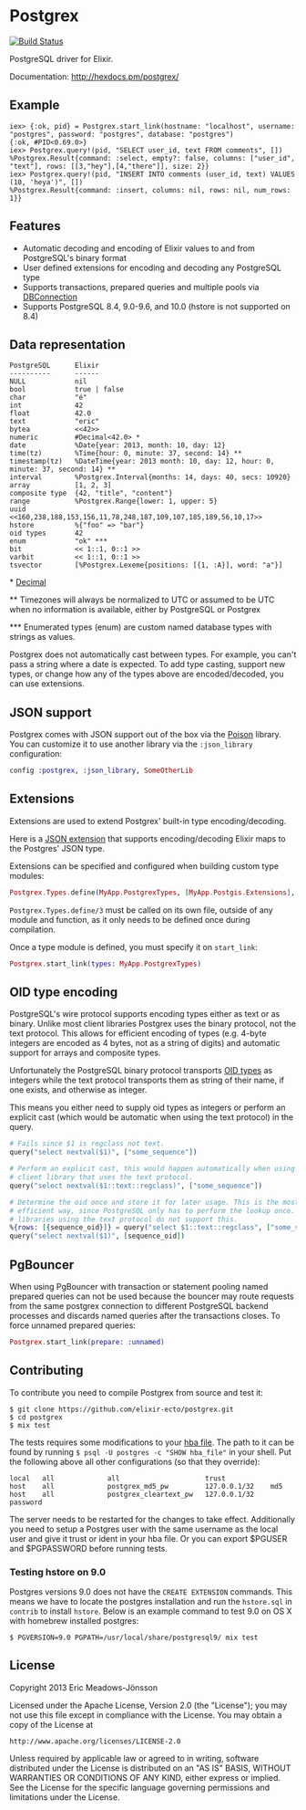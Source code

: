 # Postgrex

[![Build Status](https://travis-ci.org/elixir-ecto/postgrex.svg?branch=master)](https://travis-ci.org/elixir-ecto/postgrex)

PostgreSQL driver for Elixir.

Documentation: http://hexdocs.pm/postgrex/

## Example

```iex
iex> {:ok, pid} = Postgrex.start_link(hostname: "localhost", username: "postgres", password: "postgres", database: "postgres")
{:ok, #PID<0.69.0>}
iex> Postgrex.query!(pid, "SELECT user_id, text FROM comments", [])
%Postgrex.Result{command: :select, empty?: false, columns: ["user_id", "text"], rows: [[3,"hey"],[4,"there"]], size: 2}}
iex> Postgrex.query!(pid, "INSERT INTO comments (user_id, text) VALUES (10, 'heya')", [])
%Postgrex.Result{command: :insert, columns: nil, rows: nil, num_rows: 1}}
```

## Features

  * Automatic decoding and encoding of Elixir values to and from PostgreSQL's binary format
  * User defined extensions for encoding and decoding any PostgreSQL type
  * Supports transactions, prepared queries and multiple pools via [DBConnection](https://github.com/elixir-ecto/db_connection)
  * Supports PostgreSQL 8.4, 9.0-9.6, and 10.0 (hstore is not supported on 8.4)

## Data representation

    PostgreSQL      Elixir
    ----------      ------
    NULL            nil
    bool            true | false
    char            "é"
    int             42
    float           42.0
    text            "eric"
    bytea           <<42>>
    numeric         #Decimal<42.0> *
    date            %Date{year: 2013, month: 10, day: 12}
    time(tz)        %Time{hour: 0, minute: 37, second: 14} **
    timestamp(tz)   %DateTime{year: 2013 month: 10, day: 12, hour: 0, minute: 37, second: 14} **
    interval        %Postgrex.Interval{months: 14, days: 40, secs: 10920}
    array           [1, 2, 3]
    composite type  {42, "title", "content"}
    range           %Postgrex.Range{lower: 1, upper: 5}
    uuid            <<160,238,188,153,156,11,78,248,187,109,107,185,189,56,10,17>>
    hstore          %{"foo" => "bar"}
    oid types       42
    enum            "ok" ***
    bit             << 1::1, 0::1 >>
    varbit          << 1::1, 0::1 >>
    tsvector        [%Postgrex.Lexeme{positions: [{1, :A}], word: "a"}]

\* [Decimal](http://github.com/ericmj/decimal)

\*\* Timezones will always be normalized to UTC or assumed to be UTC when no information is available, either by PostgreSQL or Postgrex

\*\*\* Enumerated types (enum) are custom named database types with strings as values.

Postgrex does not automatically cast between types. For example, you can't pass a string where a date is expected. To add type casting, support new types, or change how any of the types above are encoded/decoded, you can use extensions.

## JSON support

Postgrex comes with JSON support out of the box via the [Poison](https://github.com/devinus/poison) library. You can customize it to use another library via the `:json_library` configuration:

```elixir
config :postgrex, :json_library, SomeOtherLib
```

## Extensions

Extensions are used to extend Postgrex' built-in type encoding/decoding.

Here is a [JSON extension](https://github.com/elixir-ecto/postgrex/blob/master/lib/postgrex/extensions/json.ex) that supports encoding/decoding Elixir maps to the Postgres' JSON type.

Extensions can be specified and configured when building custom type modules:

```elixir
Postgrex.Types.define(MyApp.PostgrexTypes, [MyApp.Postgis.Extensions], [])
```

`Postgrex.Types.define/3` must be called on its own file, outside of any module and function, as it only needs to be defined once during compilation.

Once a type module is defined, you must specify it on `start_link`:

```elixir
Postgrex.start_link(types: MyApp.PostgrexTypes)
```

## OID type encoding

PostgreSQL's wire protocol supports encoding types either as text or as binary. Unlike most client libraries Postgrex uses the binary protocol, not the text protocol. This allows for efficient encoding of types (e.g. 4-byte integers are encoded as 4 bytes, not as a string of digits) and automatic support for arrays and composite types.

Unfortunately the PostgreSQL binary protocol transports [OID types](http://www.postgresql.org/docs/current/static/datatype-oid.html#DATATYPE-OID-TABLE) as integers while the text protocol transports them as string of their name, if one exists, and otherwise as integer.

This means you either need to supply oid types as integers or perform an explicit cast (which would be automatic when using the text protocol) in the query.

```elixir
# Fails since $1 is regclass not text.
query("select nextval($1)", ["some_sequence"])

# Perform an explicit cast, this would happen automatically when using a
# client library that uses the text protocol.
query("select nextval($1::text::regclass)", ["some_sequence"])

# Determine the oid once and store it for later usage. This is the most
# efficient way, since PostgreSQL only has to perform the lookup once. Client
# libraries using the text protocol do not support this.
%{rows: [{sequence_oid}]} = query("select $1::text::regclass", ["some_sequence"])
query("select nextval($1)", [sequence_oid])
```

## PgBouncer

When using PgBouncer with transaction or statement pooling named prepared
queries can not be used because the bouncer may route requests from the same
postgrex connection to different PostgreSQL backend processes and discards named
queries after the transactions closes. To force unnamed prepared queries:

```elixir
Postgrex.start_link(prepare: :unnamed)
```

## Contributing

To contribute you need to compile Postgrex from source and test it:

```
$ git clone https://github.com/elixir-ecto/postgrex.git
$ cd postgrex
$ mix test
```

The tests requires some modifications to your [hba file](http://www.postgresql.org/docs/9.3/static/auth-pg-hba-conf.html). The path to it can be found by running `$ psql -U postgres -c "SHOW hba_file"` in your shell. Put the following above all other configurations (so that they override):

```
local   all             all                     trust
host    all             postgrex_md5_pw         127.0.0.1/32    md5
host    all             postgrex_cleartext_pw   127.0.0.1/32    password
```

The server needs to be restarted for the changes to take effect. Additionally you need to setup a Postgres user with the same username as the local user and give it trust or ident in your hba file. Or you can export $PGUSER and $PGPASSWORD before running tests.

### Testing hstore on 9.0

Postgres versions 9.0 does not have the `CREATE EXTENSION` commands. This means we have to locate the postgres installation and run the `hstore.sql` in `contrib` to install `hstore`. Below is an example command to test 9.0 on OS X with homebrew installed postgres:

```
$ PGVERSION=9.0 PGPATH=/usr/local/share/postgresql9/ mix test
```

## License

Copyright 2013 Eric Meadows-Jönsson

Licensed under the Apache License, Version 2.0 (the "License");
you may not use this file except in compliance with the License.
You may obtain a copy of the License at

    http://www.apache.org/licenses/LICENSE-2.0

Unless required by applicable law or agreed to in writing, software
distributed under the License is distributed on an "AS IS" BASIS,
WITHOUT WARRANTIES OR CONDITIONS OF ANY KIND, either express or implied.
See the License for the specific language governing permissions and
limitations under the License.
